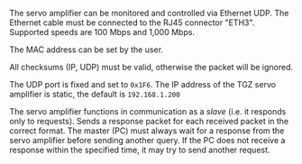 The servo amplifier can be monitored and controlled via Ethernet UDP.
The Ethernet cable must be connected to the RJ45 connector "ETH3".
Supported speeds are 100 Mbps and 1,000 Mbps.   

The MAC address can be set by the user.   

All checksums (IP, UDP) must be valid, otherwise the packet will be ignored.   

The UDP port is fixed and set to `0x1F6`.
The IP address of the TGZ servo amplifier is static, the default is `192.168.1.200`   

The servo amplifier functions in communication as a *slave* (i.e. it responds only to requests).
Sends a response packet for each received packet in the correct format.
The master (PC) must always wait for a response from the servo amplifier before sending another query.
If the PC does not receive a response within the specified time, it may try to send another request.